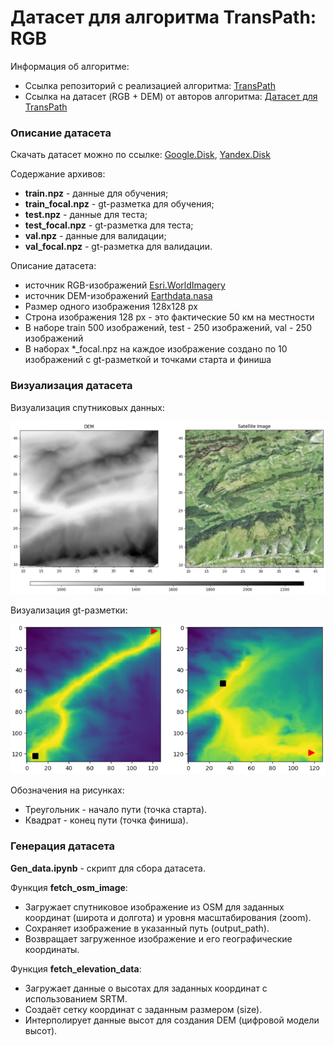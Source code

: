 # Датасет для алгоритма TransPath: RGB

Информация об алгоритме:  

- Ссылка репозиторий с реализацией алгоритма: [TransPath](https://github.com/AIRI-Institute/TransPath)
- Ссылка на датасет (RGB + DEM) от авторов алгоритма: [Датасет для TransPath](https://disk.yandex.ru/d/LIMbKd4AZPEUdA)

### Описание датасета

Скачать датасет можно по ссылке: [Google.Disk](https://drive.google.com/drive/folders/13w1vhmvb4qOG7m7k2EF0VJGSw_Fjq65K), [Yandex.Disk](https://disk.yandex.ru/d/5OJ_EbvCsXu7xQ)


Содержание архивов:
- **train.npz** - данные для обучения;
- **train_focal.npz** - gt-разметка для обучения;
- **test.npz** - данные для теста;
- **test_focal.npz** - gt-разметка для теста;
- **val.npz** - данные для валидации;
- **val_focal.npz** - gt-разметка для валидации.

Описание датасета:
- источник RGB-изображений [Esri.WorldImagery](https://www.esri.com/en-us/capabilities/imagery-remote-sensing/capabilities/content)
- источник DEM-изображений [Earthdata.nasa](https://www.earthdata.nasa.gov/sensors/srtm)
- Размер одного изображения 128х128 px
- Строна изображения 128 px - это фактические 50 км на местности
- В наборе train 500 изображений, test - 250 изображений, val - 250 изображений
- В наборах *_focal.npz на каждое изображение создано по 10 изображений с gt-разметкой и точками старта и финиша

### Визуализация датасета

Визуализация спутниковых данных: 

![Visual dem](img/dem-rgb.jpg)

Визуализация gt-разметки:

![Visual gt](img/gt.png)

Обозначения на рисунках: 
- Треугольник - начало пути (точка старта).
- Квадрат - конец пути (точка финиша).

### Генерация датасета

**Gen_data.ipynb** - скрипт для сбора датасета.

Функция **fetch_osm_image**:
- Загружает спутниковое изображение из OSM для заданных координат (широта и долгота) и уровня масштабирования (zoom).
- Сохраняет изображение в указанный путь (output_path).
- Возвращает загруженное изображение и его географические координаты.

Функция **fetch_elevation_data**:
- Загружает данные о высотах для заданных координат с использованием SRTM.
- Создаёт сетку координат с заданным размером (size).
- Интерполирует данные высот для создания DEM (цифровой модели высот).

